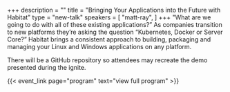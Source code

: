 +++
description = ""
title = "Bringing Your Applications into the Future with Habitat"
type = "new-talk"
speakers = [
        "matt-ray",
]
+++
"What are we going to do with all of these existing applications?” As companies transition to new platforms they’re asking the question “Kubernetes, Docker or Server Core?” Habitat brings a consistent approach to building, packaging and managing your Linux and Windows applications on any platform.

There will be a GitHub repository so attendees may recreate the demo presented during the ignite.

{{< event_link page="program" text="view full program" >}}